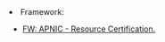 <html>
<body>
<li>Framework:</li>
	<ul>
		<li><a href="https://www.apnic.net/community/security/resource-certification/">FW: APNIC - Resource Certification.</a></li>
	</ul>

</body>
</html>
